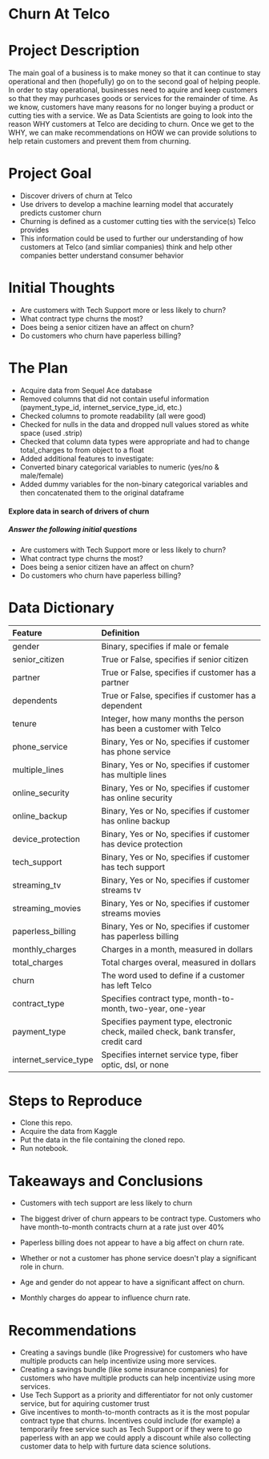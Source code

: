 # Churn At Telco

# Project Description

The main goal of a business is to make money so that it can continue to stay operational and then (hopefully) go on to the second goal of helping people. In order to stay operational, businesses need to aquire and keep customers so that they may purhcases goods or services for the remainder of time. As we know, customers have many reasons for no longer buying a product or cutting ties with a service. We as Data Scientists are going to look into the reason WHY customers at Telco are deciding to churn. Once we get to the WHY, we can make recommendations on HOW we can provide solutions to help retain customers and prevent them from churning.

# Project Goal

- Discover drivers of churn at Telco
- Use drivers to develop a machine learning model that accurately predicts customer churn
- Churning is defined as a customer cutting ties with the service(s) Telco provides
- This information could be used to further our understanding of how customers at Telco (and simliar companies)     think and help other companies better understand consumer behavior 

# Initial Thoughts

- Are customers with Tech Support more or less likely to churn?
- What contract type churns the most?
- Does being a senior citizen have an affect on churn?
- Do customers who churn have paperless billing?


# The Plan

- Acquire data from Sequel Ace database
- Removed columns that did not contain useful information (payment_type_id, internet_service_type_id, etc.)
- Checked columns to promote readability (all were good)
- Checked for nulls in the data and dropped null values stored as white space (used .strip)
- Checked that column data types were appropriate and had to change total_charges to from object to a float
- Added additional features to investigate:
- Converted binary categorical variables to numeric (yes/no & male/female)
- Added dummy variables for the non-binary categorical variables and then concatenated them to the original   dataframe

#### Explore data in search of drivers of churn

##### Answer the following initial questions
- Are customers with Tech Support more or less likely to churn?
- What contract type churns the most?
- Does being a senior citizen have an affect on churn?
- Do customers who churn have paperless billing?

# Data Dictionary

| Feature | Definition |
|:--------|:-----------|
|gender|Binary, specifies if male or female|
|senior_citizen|True or False, specifies if senior citizen|
|partner|True or False, specifies if customer has a partner|
|dependents|True or False, specifies if customer has a dependent|
|tenure|Integer, how many months the person has been a customer with Telco|
|phone_service|Binary, Yes or No, specifies if customer has phone service|
|multiple_lines|Binary, Yes or No, specifies if customer has multiple lines|
|online_security|Binary, Yes or No, specifies if customer has online security|
|online_backup|Binary, Yes or No, specifies if customer has online backup|
|device_protection|Binary, Yes or No, specifies if customer has device protection|
|tech_support|Binary, Yes or No, specifies if customer has tech support|
|streaming_tv|Binary, Yes or No, specifies if customer streams tv|
|streaming_movies|Binary, Yes or No, specifies if customer streams movies|
|paperless_billing|Binary, Yes or No, specifies if customer has paperless billing|
|monthly_charges|Charges in a month, measured in dollars|
|total_charges|Total charges overal, measured in dollars|
|churn|The word used to define if a customer has left Telco|
|contract_type|Specifies contract type, month-to-month, two-year, one-year|
|payment_type|Specifies payment type, electronic check, mailed check, bank transfer, credit card|
|internet_service_type|Specifies internet service type, fiber optic, dsl, or none|

# Steps to Reproduce

- Clone this repo.
- Acquire the data from Kaggle
- Put the data in the file containing the cloned repo.
- Run notebook.

# Takeaways and Conclusions

- Customers with tech support are less likely to churn

- The biggest driver of churn appears to be contract type. Customers who have month-to-month contracts churn at a rate just over 40%

- Paperless billing does not appear to have a big affect on churn rate.

- Whether or not a customer has phone service doesn't play a significant role in churn.

- Age and gender do not appear to have a significant affect on churn.

- Monthly charges do appear to influence churn rate.


# Recommendations

- Creating a savings bundle (like Progressive) for customers who have multiple products can help incentivize using more services.
- Creating a savings bundle (like some insurance companies) for customers who have multiple products can help incentivize using more services.
- Use Tech Support as a priority and differentiator  for not only customer service, but for aquiring customer trust
- Give incentives to month-to-month contracts as it is the most popular contract type that churns. Incentives could include (for example) a temporarily free service such as Tech Support or if they were to go paperless with an app we could apply a discount while also collecting customer data to help with furture data science solutions. 
